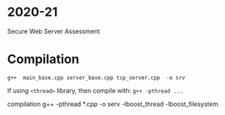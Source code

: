 # 2020-21

Secure Web Server Assessment

# Compilation
`g++  main_base.cpp server_base.cpp tcp_server.cpp  -o srv`

If using `<thread>` library, then compile with:
`g++ -pthread ...`

compilation 
g++ -pthread *.cpp -o serv -lboost_thread  -lboost_filesystem

